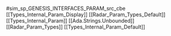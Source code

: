 #sim_sp_GENESIS_INTERFACES_PARAM_src_cbe
[[Types_Internal_Param_Display]]
[[Radar_Param_Types_Default]]
[[Types_Internal_Param]]
[[Ada.Strings.Unbounded]]
[[Radar_Param_Types]]
[[Types_Internal_Param_Default]]
